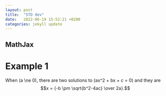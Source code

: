 ```yaml
---
layout: post
title:  "STD dev"
date:   2022-06-19 15:52:21 +0200
categories: jekyll update
---
```

## MathJax

# Example 1 
When \(a \ne 0\), there are two solutions to \(ax^2 + bx + c = 0\) and they are
$$x = {-b \pm \sqrt{b^2-4ac} \over 2a}.$$
